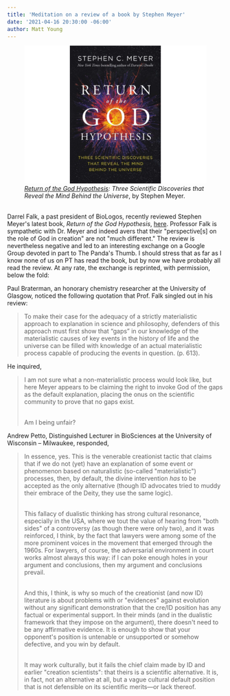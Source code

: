 ```yaml
---
title: 'Meditation on a review of a book by Stephen Meyer'
date: '2021-04-16 20:30:00 -06:00'
author: Matt Young
---
```


<figure>
<img src="/uploads/2021/Meyer_Book_Cover_600.jpg" alt="Book cover"/>
<figcaption>
<i><a href="https://www.amazon.com/Return-God-Hypothesis-Compelling-Scientific/dp/0062071505">Return of the God Hypothesis</a>: Three Scientific Discoveries that Reveal the Mind Behind the Universe</i>, by Stephen Meyer. 
</figcaption>
</figure><br/>
Darrel Falk, a past president of BioLogos, recently reviewed Stephen Meyer's latest book, <i>Return of the God Hypothesis</i>, <a href="https://biologos.org/articles/return-of-the-god-hypothesis-a-biologists-reflections">here</a>. Professor Falk is sympathetic with Dr. Meyer and indeed avers that their "perspective[s] on the role of God in creation" are not "much different." The review is nevertheless negative and led to an interesting exchange on a Google Group devoted in part to The Panda's Thumb. I should stress that as far as I know none of us on PT has read the book, but by now we have probably all read the review. At any rate, the exchange is reprinted, with permission, below the fold:

<!--more-->

Paul Braterman, an honorary chemistry researcher at the University of Glasgow, noticed the following quotation that Prof. Falk singled out in his review:

<blockquote>To make their case for the adequacy of a strictly materialistic approach to explanation in science and philosophy, defenders of this approach must first show that “gaps” in our knowledge of the materialistic causes of key events in the history of life and the universe can be filled with knowledge of an actual materialistic process capable of producing the events in question. (p. 613).</blockquote>

He inquired,

<blockquote>I am not sure what a non-materialistic process would look like, but here Meyer appears to be claiming the right to invoke God of the gaps as the default explanation, placing the onus on the scientific community to prove that no gaps exist. <br/><br/>

Am I being unfair?</blockquote>

Andrew Petto, Distinguished Lecturer in BioSciences at the University of Wisconsin – Milwaukee, responded,

<blockquote>In essence, yes. This is the venerable creationist tactic that claims that if we do not (yet) have an explanation of some event or phenomenon based on naturalistic (so-called "materialistic") processes, then, by default, the divine intervention <i>has</i> to be accepted as the only alternative (though ID advocates tried to muddy their embrace of the Deity, they use the same logic). <br/><br/>

This fallacy of dualistic thinking has strong cultural resonance, especially in the USA, where we tout the value of hearing from "both sides" of a controversy (as though there were only two), and it was reinforced, I think, by the fact that lawyers were among some of the more prominent voices in the movement that emerged through the 1960s. For lawyers, of course, the adversarial environment in court works almost always this way: if I can poke enough holes in your argument and conclusions, then my argument and conclusions prevail. <br/><br/>

And this, I think, is why so much of the creationist (and now ID) literature is about problems with or "evidences" against evolution without any significant demonstration that the cre/ID position has any factual or experimental support. In their minds (and in the dualistic framework that they impose on the argument), there doesn't need to be any affirmative evidence. It is enough to show that your opponent's position is untenable or unsupported or somehow defective, and you win by default. <br/><br/>

It may work culturally, but it fails the chief claim made by ID and earlier "creation scientists": that theirs is a scientific alternative. It is, in fact, not an alternative at all, but a vague cultural default position that is not defensible on its scientific merits&mdash;or lack thereof.</blockquote>



